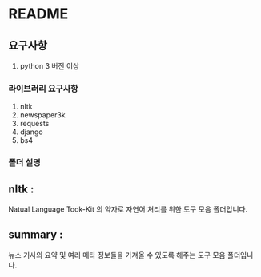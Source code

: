 # README

## 요구사항

1. python 3 버전 이상

### 라이브러리 요구사항

1. nltk
2. newspaper3k
3. requests
4. django
5. bs4

### 폴더 설명

## nltk : 
Natual Language Took-Kit 의 약자로 자연어 처리를 위한 도구 모음 폴더입니다. 

## summary :
뉴스 기사의 요약 및 여러 메타 정보들을 가져올 수 있도록 해주는 도구 모음 폴더입니다. 